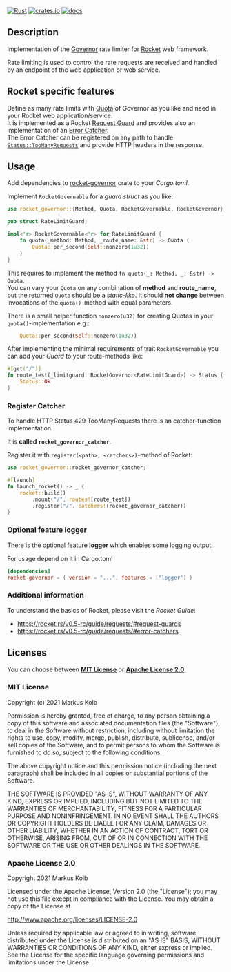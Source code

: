 [![Rust](https://github.com/kolbma/rocket-governor/actions/workflows/rust.yml/badge.svg)](https://github.com/kolbma/rocket-governor/actions/workflows/rust.yml)
[![crates.io](https://img.shields.io/crates/v/rocket-governor)](https://crates.io/crates/rocket-governor)
[![docs](https://docs.rs/rocket-governor/badge.svg)](https://docs.rs/rocket-governor)

## Description

Implementation of the [Governor](https://github.com/antifuchs/governor.git) rate limiter for [Rocket](https://rocket.rs) web framework.

Rate limiting is used to control the rate requests are received and handled by an endpoint of the web application 
or web service.

## Rocket specific features

Define as many rate limits with [Quota](https://docs.rs/governor/latest/governor/struct.Quota.html) of Governor
as you like and need in your Rocket web application/service.  
It is implemented as a Rocket [Request Guard](https://rocket.rs/v0.5-rc/guide/requests/#request-guards) and provides
also an implementation of an [Error Catcher](https://rocket.rs/v0.5-rc/guide/requests/#error-catchers).  
The Error Catcher can be registered on any path to handle [`Status::TooManyRequests`](https://api.rocket.rs/v0.5-rc/rocket/http/struct.Status.html#associatedconstant.TooManyRequests) and provide HTTP headers in the response.

## Usage

Add dependencies to [rocket-governor](https://crates.io/crates/rocket-governor) crate to your _Cargo.toml_.

Implement `RocketGovernable` for a _guard struct_ as you like: 

```rust
use rocket_governor::{Method, Quota, RocketGovernable, RocketGovernor};

pub struct RateLimitGuard;

impl<'r> RocketGovernable<'r> for RateLimitGuard {
    fn quota(_method: Method, _route_name: &str) -> Quota {
        Quota::per_second(Self::nonzero(1u32))
    }
}
```

This requires to implement the method `fn quota(_: Method, _: &str) -> Quota`.  
You can vary your `Quota` on any combination of __method__ and __route_name__, but the returned `Quota` should be a _static-like_. It should __not change__ between invocations of the `quota()`-method with equal parameters.

There is a small helper function `nonzero(u32)` for creating Quotas in your `quota()`-implementation e.g.:
```rust
    Quota::per_second(Self::nonzero(1u32))
```

After implementing the minimal requirements of trait `RocketGovernable` you can add your _Guard_ to your route-methods like:

```rust
#[get("/")]
fn route_test(_limitguard: RocketGovernor<RateLimitGuard>) -> Status {
    Status::Ok
}
```

### Register Catcher

To handle HTTP Status 429 TooManyRequests there is an catcher-function implementation.

It is __called__ __`rocket_governor_catcher`__.  

Register it with `register(<path>, <catchers>)`-method of Rocket:

```rust
use rocket_governor::rocket_governor_catcher;

#[launch]
fn launch_rocket() -> _ {
    rocket::build()
        .mount("/", routes![route_test])
        .register("/", catchers!(rocket_governor_catcher))
}
```

### Optional feature __logger__

There is the optional feature __logger__ which enables some logging output.

For usage depend on it in Cargo.toml
```toml
[dependencies]
rocket-governor = { version = "...", features = ["logger"] }
```

### Additional information

To understand the basics of Rocket, please visit the _Rocket Guide_:
* https://rocket.rs/v0.5-rc/guide/requests/#request-guards
* https://rocket.rs/v0.5-rc/guide/requests/#error-catchers

## Licenses

You can choose between __[MIT License](https://opensource.org/licenses/MIT)__ or __[Apache License 2.0](http://www.apache.org/licenses/LICENSE-2.0)__.

### MIT License

Copyright (c) 2021 Markus Kolb

Permission is hereby granted, free of charge, to any person obtaining a copy of this software and associated documentation files (the "Software"), to deal in the Software without restriction, including without limitation the rights to use, copy, modify, merge, publish, distribute, sublicense, and/or sell copies of the Software, and to permit persons to whom the Software is furnished to do so, subject to the following conditions:

The above copyright notice and this permission notice (including the next paragraph) shall be included in all copies or substantial portions of the Software.

THE SOFTWARE IS PROVIDED "AS IS", WITHOUT WARRANTY OF ANY KIND, EXPRESS OR IMPLIED, INCLUDING BUT NOT LIMITED TO THE WARRANTIES OF MERCHANTABILITY, FITNESS FOR A PARTICULAR PURPOSE AND NONINFRINGEMENT. IN NO EVENT SHALL THE AUTHORS OR COPYRIGHT HOLDERS BE LIABLE FOR ANY CLAIM, DAMAGES OR OTHER LIABILITY, WHETHER IN AN ACTION OF CONTRACT, TORT OR OTHERWISE, ARISING FROM, OUT OF OR IN CONNECTION WITH THE SOFTWARE OR THE USE OR OTHER DEALINGS IN THE SOFTWARE.

### Apache License 2.0

Copyright 2021 Markus Kolb

Licensed under the Apache License, Version 2.0 (the "License");
you may not use this file except in compliance with the License.
You may obtain a copy of the License at

http://www.apache.org/licenses/LICENSE-2.0

Unless required by applicable law or agreed to in writing, software
distributed under the License is distributed on an "AS IS" BASIS,
WITHOUT WARRANTIES OR CONDITIONS OF ANY KIND, either express or implied.
See the License for the specific language governing permissions and
limitations under the License.
